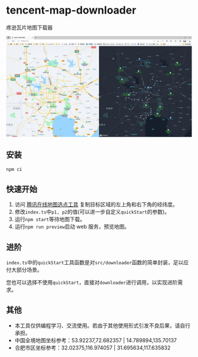 # tencent-map-downloader

疼逊瓦片地图下载器

![img](./preview.png)

## 安装

```
npm ci
```

## 快速开始

1. 访问 [腾讯在线地图选点工具](https://lbs.qq.com/getPoint/) 复制目标区域的左上角和右下角的经纬度。
2. 修改`index.ts`中`p1, p2`的值(可以进一步自定义`quickStart`的参数)。
3. 运行`npm start`等待地图下载。
4. 运行`npm run preview`启动 web 服务，预览地图。

## 进阶

`index.ts`中的`quickStart`工具函数是对`src/downloader`函数的简单封装，足以应付大部分场景。

您也可以选择不使用`quickStart`，直接对`downloader`进行调用，以实现进阶需求。

## 其他

- 本工具仅供编程学习、交流使用。若由于其他使用形式引发不良后果，请自行承担。
- 中国全境地图坐标参考：53.92237,72.682357 | 14.789894,135.70137
- 合肥市区坐标参考：32.02375,116.974057 | 31.695634,117.635832
